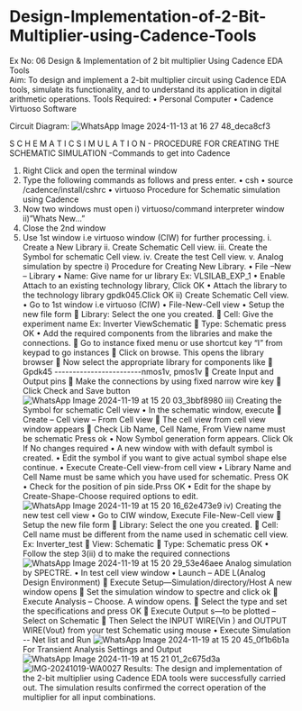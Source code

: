 # Design-Implementation-of-2-Bit-Multiplier-using-Cadence-Tools
Ex No: 06  Design & Implementation of 2 bit multiplier Using Cadence EDA Tools   
Aim:
To design and implement a 2-bit multiplier circuit using Cadence EDA tools, simulate its functionality, and to understand its application in digital arithmetic operations.
Tools Required:
•	Personal Computer
•	Cadence Virtuoso Software

Circuit Diagram:
![WhatsApp Image 2024-11-13 at 16 27 48_deca8cf3](https://github.com/user-attachments/assets/ee116850-06c9-4ec1-929c-d988217192be)

S C H E M A T I C S I M U L A T I O N - PROCEDURE FOR CREATING THE SCHEMATIC SIMULATION -Commands to get into Cadence
1.	Right Click and open the terminal window
2.	Type the following commands as follows and press enter.
•	csh
•	source /cadence/install/cshrc
•	virtuoso 
Procedure for Schematic simulation using Cadence
1.	Now two windows must open i) virtuoso/command interpreter window ii)”Whats New…”
2.	Close the 2nd window
3.	Use 1st window i.e virtuoso window (CIW) for further processing.
i.	Create a New Library
ii.	Create Schematic Cell view.
iii.	Create the Symbol for schematic Cell view.
iv.	Create the test Cell view.
v.	Analog simulation by spectre
i)	Procedure for Creating New Library.
•	File –New – Library
•	Name: Give name for ur library Ex: VLSILAB_EXP_1
•	Enable Attach to an existing technology library, Click OK
•	Attach the library to the technology library gpdk045.Click OK
ii)	Create Schematic Cell view.
•	Go to 1st window i.e virtuoso (CIW)
•	File-New-Cell view
•	Setup the new file form
	Library: Select the one you created.
	Cell: Give the experiment name Ex: Inverter ViewSchematic
	Type: Schematic press OK
•	Add the required components from the libraries and make the connections.
	Go to instance fixed menu or use shortcut key “I” from keypad to go instances
	Click on browse. This opens the library browser
	Now select the appropriate library for components like 
	Gpdk45 ------------------------nmos1v, pmos1v
	Create Input and Output pins
	Make the connections by using fixed narrow wire key
	Click Check and Save button
![WhatsApp Image 2024-11-19 at 15 20 03_3bbf8980](https://github.com/user-attachments/assets/a3e82675-34e8-4613-b5a3-98e978b3eff2)
iii)	Creating the Symbol for schematic Cell view
•	In the schematic window, execute 
	Create – Cell view – From Cell view
	The cell view from cell view window appears
	Check Lib Name, Cell Name, From View name must be schematic Press ok
•	Now Symbol generation form appears. Click Ok If No changes required
•	A new window with with default symbol is created.
•	Edit the symbol if you want to give actual symbol shape else continue.
•	Execute Create-Cell view-from cell view
•	Library Name and Cell Name must be same which you have used for schematic. Press OK
•	Check for the position of pin side.Prss OK
•	Edit for the shape by Create-Shape-Choose required options to edit.
![WhatsApp Image 2024-11-19 at 15 20 16_62e473e9](https://github.com/user-attachments/assets/5ccd429a-4282-4865-a2ab-44bcc23b4e96)
iv)	Creating the new test cell view
•	Go to CIW window, Execute File-New-Cell view
	Setup the new file form
	Library: Select the one you created.
	Cell: Cell name must be different from the name used in schematic cell view. Ex: Inverter_test
	View: Schematic
	Type: Schematic press OK
•	Follow the step 3(ii) d to make the required connections
![WhatsApp Image 2024-11-19 at 15 20 29_53e46aee](https://github.com/user-attachments/assets/ee669877-01c3-4cce-a031-295d61bfe358)
 Analog simulation by SPECTRE.
•	In test cell view window
•	Launch – ADE L(Analog Design Environment)
	Execute Setup—Simulation/directory/Host A new window opens
	Set the simulation window to spectre and click ok
	Execute Analysis – Choose. A window opens.
	Select the type and set the specifications and press OK
	Execute Output s—to be plotted – Select on Schematic
	Then Select the INPUT WIRE(Vin ) and OUTPUT WIRE(Vout) from your test Schematic using mouse
•	Execute Simulation -- Net list and Run
![WhatsApp Image 2024-11-19 at 15 20 45_0f1b6b1a](https://github.com/user-attachments/assets/a83aac61-9531-4c29-a246-87df16766bdf)
For Transient Analysis Settings and Output
![WhatsApp Image 2024-11-19 at 15 21 01_2c675d3a](https://github.com/user-attachments/assets/d52bfcd3-57e7-4160-bba2-9c276085a316)
 ![IMG-20241019-WA0027](https://github.com/user-attachments/assets/c13a30de-284c-4201-8bde-c9fc9e88234b)
Results:
The design and implementation of the 2-bit multiplier using Cadence EDA tools were successfully carried out. The simulation results confirmed the correct operation of the multiplier for all input combinations. 
